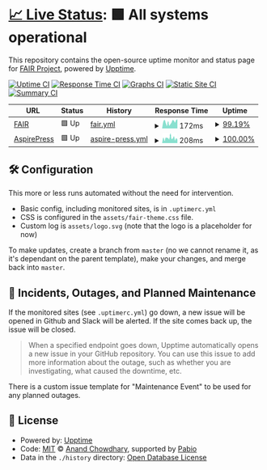 # [📈 Live Status](https://fairpm.github.io/status): <!--live status--> **🟩 All systems operational**

This repository contains the open-source uptime monitor and status page for [FAIR Project](https://fair.pm/), powered by [Upptime](https://github.com/upptime/upptime).

[![Uptime CI](https://github.com/fairpm/status/workflows/Uptime%20CI/badge.svg)](https://github.com/fairpm/status/actions?query=workflow%3A%22Uptime+CI%22)
[![Response Time CI](https://github.com/fairpm/status/workflows/Response%20Time%20CI/badge.svg)](https://github.com/fairpm/status/actions?query=workflow%3A%22Response+Time+CI%22)
[![Graphs CI](https://github.com/fairpm/status/workflows/Graphs%20CI/badge.svg)](https://github.com/fairpm/status/actions?query=workflow%3A%22Graphs+CI%22)
[![Static Site CI](https://github.com/fairpm/status/workflows/Static%20Site%20CI/badge.svg)](https://github.com/fairpm/status/actions?query=workflow%3A%22Static+Site+CI%22)
[![Summary CI](https://github.com/fairpm/status/workflows/Summary%20CI/badge.svg)](https://github.com/fairpm/status/actions?query=workflow%3A%22Summary+CI%22)

<!--start: status pages-->
<!-- This summary is generated by Upptime (https://github.com/upptime/upptime) -->
<!-- Do not edit this manually, your changes will be overwritten -->
<!-- prettier-ignore -->
| URL | Status | History | Response Time | Uptime |
| --- | ------ | ------- | ------------- | ------ |
| <img alt="" src="https://icons.duckduckgo.com/ip3/fair.pm.ico" height="13"> [FAIR](https://fair.pm) | 🟩 Up | [fair.yml](https://github.com/fairpm/status/commits/HEAD/history/fair.yml) | <details><summary><img alt="Response time graph" src="./graphs/fair/response-time-week.png" height="20"> 172ms</summary><br><a href="https://fairpm.github.io/status/history/fair"><img alt="Response time 172" src="https://img.shields.io/endpoint?url=https%3A%2F%2Fraw.githubusercontent.com%2Ffairpm%2Fstatus%2FHEAD%2Fapi%2Ffair%2Fresponse-time.json"></a><br><a href="https://fairpm.github.io/status/history/fair"><img alt="24-hour response time 273" src="https://img.shields.io/endpoint?url=https%3A%2F%2Fraw.githubusercontent.com%2Ffairpm%2Fstatus%2FHEAD%2Fapi%2Ffair%2Fresponse-time-day.json"></a><br><a href="https://fairpm.github.io/status/history/fair"><img alt="7-day response time 172" src="https://img.shields.io/endpoint?url=https%3A%2F%2Fraw.githubusercontent.com%2Ffairpm%2Fstatus%2FHEAD%2Fapi%2Ffair%2Fresponse-time-week.json"></a><br><a href="https://fairpm.github.io/status/history/fair"><img alt="30-day response time 172" src="https://img.shields.io/endpoint?url=https%3A%2F%2Fraw.githubusercontent.com%2Ffairpm%2Fstatus%2FHEAD%2Fapi%2Ffair%2Fresponse-time-month.json"></a><br><a href="https://fairpm.github.io/status/history/fair"><img alt="1-year response time 172" src="https://img.shields.io/endpoint?url=https%3A%2F%2Fraw.githubusercontent.com%2Ffairpm%2Fstatus%2FHEAD%2Fapi%2Ffair%2Fresponse-time-year.json"></a></details> | <details><summary><a href="https://fairpm.github.io/status/history/fair">99.19%</a></summary><a href="https://fairpm.github.io/status/history/fair"><img alt="All-time uptime 99.19%" src="https://img.shields.io/endpoint?url=https%3A%2F%2Fraw.githubusercontent.com%2Ffairpm%2Fstatus%2FHEAD%2Fapi%2Ffair%2Fuptime.json"></a><br><a href="https://fairpm.github.io/status/history/fair"><img alt="24-hour uptime 97.21%" src="https://img.shields.io/endpoint?url=https%3A%2F%2Fraw.githubusercontent.com%2Ffairpm%2Fstatus%2FHEAD%2Fapi%2Ffair%2Fuptime-day.json"></a><br><a href="https://fairpm.github.io/status/history/fair"><img alt="7-day uptime 99.19%" src="https://img.shields.io/endpoint?url=https%3A%2F%2Fraw.githubusercontent.com%2Ffairpm%2Fstatus%2FHEAD%2Fapi%2Ffair%2Fuptime-week.json"></a><br><a href="https://fairpm.github.io/status/history/fair"><img alt="30-day uptime 99.19%" src="https://img.shields.io/endpoint?url=https%3A%2F%2Fraw.githubusercontent.com%2Ffairpm%2Fstatus%2FHEAD%2Fapi%2Ffair%2Fuptime-month.json"></a><br><a href="https://fairpm.github.io/status/history/fair"><img alt="1-year uptime 99.19%" src="https://img.shields.io/endpoint?url=https%3A%2F%2Fraw.githubusercontent.com%2Ffairpm%2Fstatus%2FHEAD%2Fapi%2Ffair%2Fuptime-year.json"></a></details>
| <img alt="" src="https://icons.duckduckgo.com/ip3/aspirepress.org.ico" height="13"> [AspirePress](https://aspirepress.org/) | 🟩 Up | [aspire-press.yml](https://github.com/fairpm/status/commits/HEAD/history/aspire-press.yml) | <details><summary><img alt="Response time graph" src="./graphs/aspire-press/response-time-week.png" height="20"> 208ms</summary><br><a href="https://fairpm.github.io/status/history/aspire-press"><img alt="Response time 208" src="https://img.shields.io/endpoint?url=https%3A%2F%2Fraw.githubusercontent.com%2Ffairpm%2Fstatus%2FHEAD%2Fapi%2Faspire-press%2Fresponse-time.json"></a><br><a href="https://fairpm.github.io/status/history/aspire-press"><img alt="24-hour response time 147" src="https://img.shields.io/endpoint?url=https%3A%2F%2Fraw.githubusercontent.com%2Ffairpm%2Fstatus%2FHEAD%2Fapi%2Faspire-press%2Fresponse-time-day.json"></a><br><a href="https://fairpm.github.io/status/history/aspire-press"><img alt="7-day response time 208" src="https://img.shields.io/endpoint?url=https%3A%2F%2Fraw.githubusercontent.com%2Ffairpm%2Fstatus%2FHEAD%2Fapi%2Faspire-press%2Fresponse-time-week.json"></a><br><a href="https://fairpm.github.io/status/history/aspire-press"><img alt="30-day response time 208" src="https://img.shields.io/endpoint?url=https%3A%2F%2Fraw.githubusercontent.com%2Ffairpm%2Fstatus%2FHEAD%2Fapi%2Faspire-press%2Fresponse-time-month.json"></a><br><a href="https://fairpm.github.io/status/history/aspire-press"><img alt="1-year response time 208" src="https://img.shields.io/endpoint?url=https%3A%2F%2Fraw.githubusercontent.com%2Ffairpm%2Fstatus%2FHEAD%2Fapi%2Faspire-press%2Fresponse-time-year.json"></a></details> | <details><summary><a href="https://fairpm.github.io/status/history/aspire-press">100.00%</a></summary><a href="https://fairpm.github.io/status/history/aspire-press"><img alt="All-time uptime 100.00%" src="https://img.shields.io/endpoint?url=https%3A%2F%2Fraw.githubusercontent.com%2Ffairpm%2Fstatus%2FHEAD%2Fapi%2Faspire-press%2Fuptime.json"></a><br><a href="https://fairpm.github.io/status/history/aspire-press"><img alt="24-hour uptime 100.00%" src="https://img.shields.io/endpoint?url=https%3A%2F%2Fraw.githubusercontent.com%2Ffairpm%2Fstatus%2FHEAD%2Fapi%2Faspire-press%2Fuptime-day.json"></a><br><a href="https://fairpm.github.io/status/history/aspire-press"><img alt="7-day uptime 100.00%" src="https://img.shields.io/endpoint?url=https%3A%2F%2Fraw.githubusercontent.com%2Ffairpm%2Fstatus%2FHEAD%2Fapi%2Faspire-press%2Fuptime-week.json"></a><br><a href="https://fairpm.github.io/status/history/aspire-press"><img alt="30-day uptime 100.00%" src="https://img.shields.io/endpoint?url=https%3A%2F%2Fraw.githubusercontent.com%2Ffairpm%2Fstatus%2FHEAD%2Fapi%2Faspire-press%2Fuptime-month.json"></a><br><a href="https://fairpm.github.io/status/history/aspire-press"><img alt="1-year uptime 100.00%" src="https://img.shields.io/endpoint?url=https%3A%2F%2Fraw.githubusercontent.com%2Ffairpm%2Fstatus%2FHEAD%2Fapi%2Faspire-press%2Fuptime-year.json"></a></details>

<!--end: status pages-->

## 🛠️ Configuration

This more or less runs automated without the need for intervention.

- Basic config, including monitored sites, is in `.uptimerc.yml`
- CSS is configured in the `assets/fair-theme.css` file.
- Custom log is `assets/logo.svg` (note that the logo is a placeholder for now)

To make updates, create a branch from `master` (no we cannot rename it, as it's dependant on the parent template), make your changes, and merge back into `master`.

## 🚨 Incidents, Outages, and Planned Maintenance

If the monitored sites (see `.uptimerc.yml`) go down, a new issue will be opened in Github and Slack will be alerted. If the site comes back up, the issue will be closed.

> When a specified endpoint goes down, Upptime automatically opens a new issue in your GitHub repository. You can use this issue to add more information about the outage, such as whether you are investigating, what caused the downtime, etc.

There is a custom issue template for "Maintenance Event" to be used for any planned outages.

## 📄 License

- Powered by: [Upptime](https://github.com/upptime/upptime)
- Code: [MIT](./LICENSE) © [Anand Chowdhary](https://anandchowdhary.com), supported by [Pabio](https://pabio.com)
- Data in the `./history` directory: [Open Database License](https://opendatacommons.org/licenses/odbl/1-0/)
